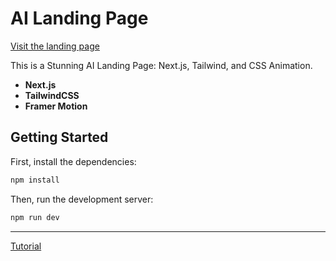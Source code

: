 # AI Landing Page

[Visit the landing page](https://light-saas-landing-sepia.vercel.app/)

This is a Stunning AI Landing Page: Next.js, Tailwind, and CSS Animation.

- **Next.js**
- **TailwindCSS**
- **Framer Motion**


## Getting Started

First, install the dependencies:

```bash
npm install
```

Then, run the development server:

```bash
npm run dev
```

---
[Tutorial](https://www.youtube.com/watch?v=Z7I5uSRHMHg)